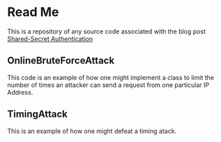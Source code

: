 # Read Me #

This is a repository of any source code associated with the blog post [Shared-Secret Authentication
](http://coderinaworldofcode.blogspot.com)

## OnlineBruteForceAttack ##

This code is an example of how one might implement a class to limit the number
of times an attacker can send a request from one particular IP Address.

## TimingAttack ##

This is an example of how one might defeat a timing atack.
